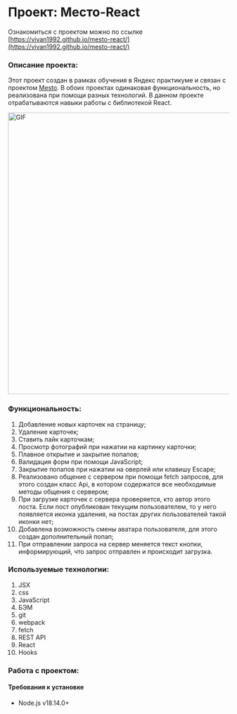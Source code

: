 # Проект: Место-React
Ознакомиться с проектом можно по ссылке [https://vivan1992.github.io/mesto-react/](https://vivan1992.github.io/mesto-react/)

### Описание проекта:
Этот проект создан в рамках обучения в Яндекс практикуме и связан с проектом [Mesto](https://github.com/vivan1992/mesto). В обоих проектах одинаковая функциональность, но реализована при помощи разных технологий. В данном проекте отрабатываются навыки работы с библиотекой React.

<img alt="GIF" src="https://github.com/vivan1992/mesto-react/blob/35e368a75cbdb4a8feef45d4e393b310c7322648/mesto.gif?raw=true" width="640"/>

### Функциональность:
1. Добавление новых карточек на страницу;
2. Удаление карточек;
3. Ставить лайк карточкам;
4. Просмотр фотографий при нажатии на картинку карточки;
5. Плавное открытие и закрытие попапов;
6. Валидация форм при помощи JavaScript;
7. Закрытие попапов при нажатии на оверлей или клавишу Escape;
8. Реализовано общение с сервером при помощи fetch запросов, для этого создан класс Api, в котором содержатся все необходимые методы общения с сервером;
9. При загрузке карточек с сервера проверяется, кто автор этого поста. Если пост опубликован текущим пользователем, то у него появляется иконка удаления, на постах других пользователей такой иконки нет;
10. Добавлена возможность смены аватара пользователя, для этого создан дополнительный попап;
11. При отправлении запроса на сервер меняется текст кнопки, информирующий, что запрос отправлен и происходит загрузка.


### Используемые технологии:
1. JSX
2. css
3. JavaScript
4. БЭМ
5. git
6. webpack
7. fetch
8. REST API
9. React
10. Hooks

### Работа с проектом:
#### Требования к установке
* Node.js v18.14.0+
